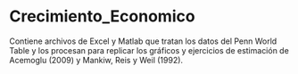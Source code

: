 # Crecimiento_Economico
Contiene archivos de Excel y Matlab que tratan los datos del Penn World Table y los procesan para replicar los gráficos y ejercicios de estimación de Acemoglu (2009) y Mankiw, Reis y Weil (1992). 
